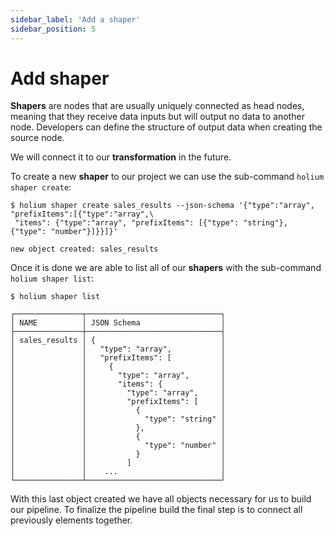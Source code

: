 ```yaml
---
sidebar_label: 'Add a shaper'
sidebar_position: 5
---
```


# Add shaper

**Shapers** are nodes that are usually uniquely connected as head nodes, meaning that they receive 
data inputs but will output no data to another node. Developers can define the structure of output 
data when creating the source node.

We will connect it to our **transformation** in the future.

To create a new **shaper** to our project we can use the sub-command `holium shaper create`:

```shell
$ holium shaper create sales_results --json-schema '{"type":"array", "prefixItems":[{"type":"array",\
 "items": {"type":"array", "prefixItems": [{"type": "string"}, {"type": "number"}]}}]}'
 
new object created: sales_results
```

Once it is done we are able to list all of our **shapers** with the sub-command `holium shaper list`:

```shell
$ holium shaper list

┌───────────────┬──────────────────────────────┐                  
│ NAME          │ JSON Schema                  │
├───────────────┼──────────────────────────────┤
│ sales_results │ {                            │
│               │   "type": "array",           │
│               │   "prefixItems": [           │
│               │     {                        │
│               │       "type": "array",       │
│               │       "items": {             │
│               │         "type": "array",     │
│               │         "prefixItems": [     │
│               │           {                  │
│               │             "type": "string" │
│               │           },                 │
│               │           {                  │
│               │             "type": "number" │
│               │           }                  │
│               │         ]                    │
│               │    ...                       │
└───────────────┴──────────────────────────────┘
```

With this last object created we have all objects necessary for us to build our pipeline. To finalize the 
pipeline build the final step is to connect all previously elements together.


